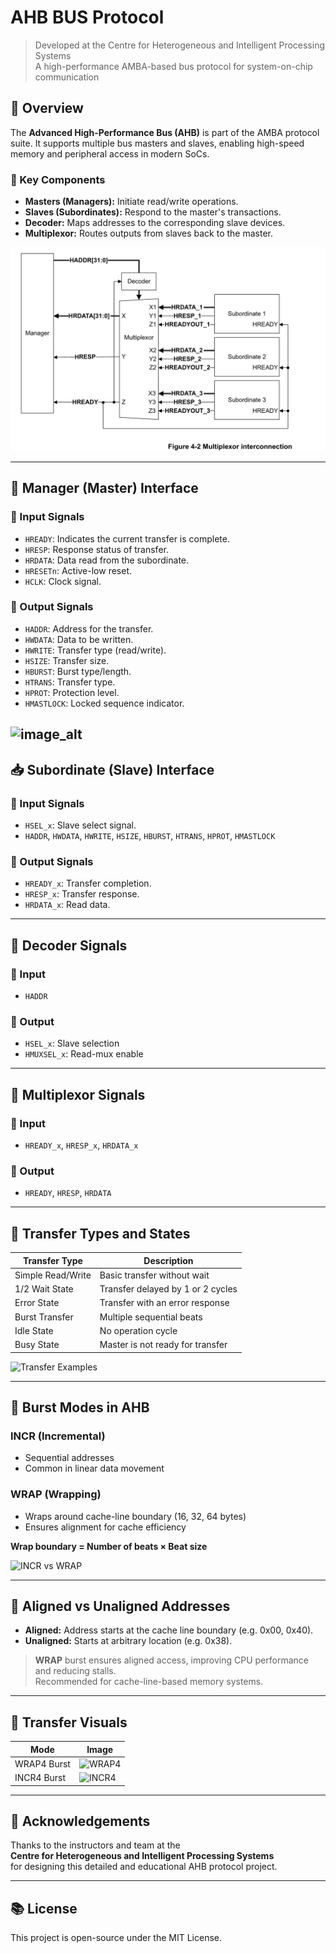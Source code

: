 # AHB BUS Protocol

> Developed at the Centre for Heterogeneous and Intelligent Processing Systems  
> A high-performance AMBA-based bus protocol for system-on-chip communication

## 🔧 Overview

The **Advanced High-Performance Bus (AHB)** is part of the AMBA protocol suite. It supports multiple bus masters and slaves, enabling high-speed memory and peripheral access in modern SoCs.

### 📌 Key Components

- **Masters (Managers):** Initiate read/write operations.
- **Slaves (Subordinates):** Respond to the master's transactions.
- **Decoder:** Maps addresses to the corresponding slave devices.
- **Multiplexor:** Routes outputs from slaves back to the master.

![image_alt](https://github.com/santoshmokashi86/AHB-Protocol/blob/main/Screenshot%202025-06-27%20084157.png?raw=true)

---

## 🚦 Manager (Master) Interface

### 🔻 Input Signals

- `HREADY`: Indicates the current transfer is complete.
- `HRESP`: Response status of transfer.
- `HRDATA`: Data read from the subordinate.
- `HRESETn`: Active-low reset.
- `HCLK`: Clock signal.

### 🔺 Output Signals

- `HADDR`: Address for the transfer.
- `HWDATA`: Data to be written.
- `HWRITE`: Transfer type (read/write).
- `HSIZE`: Transfer size.
- `HBURST`: Burst type/length.
- `HTRANS`: Transfer type.
- `HPROT`: Protection level.
- `HMASTLOCK`: Locked sequence indicator.

![image_alt]()
---

## 📥 Subordinate (Slave) Interface

### 🔻 Input Signals

- `HSEL_x`: Slave select signal.
- `HADDR`, `HWDATA`, `HWRITE`, `HSIZE`, `HBURST`, `HTRANS`, `HPROT`, `HMASTLOCK`

### 🔺 Output Signals

- `HREADY_x`: Transfer completion.
- `HRESP_x`: Transfer response.
- `HRDATA_x`: Read data.

---

## 🧠 Decoder Signals

### 🔻 Input
- `HADDR`

### 🔺 Output
- `HSEL_x`: Slave selection
- `HMUXSEL_x`: Read-mux enable

---

## 🔀 Multiplexor Signals

### 🔻 Input
- `HREADY_x`, `HRESP_x`, `HRDATA_x`

### 🔺 Output
- `HREADY`, `HRESP`, `HRDATA`

---

## 🧪 Transfer Types and States

| Transfer Type | Description |
|---------------|-------------|
| Simple Read/Write | Basic transfer without wait |
| 1/2 Wait State | Transfer delayed by 1 or 2 cycles |
| Error State | Transfer with an error response |
| Burst Transfer | Multiple sequential beats |
| Idle State | No operation cycle |
| Busy State | Master is not ready for transfer |

![Transfer Examples](images/transfer_examples.png)

---

## 🔁 Burst Modes in AHB

### INCR (Incremental)
- Sequential addresses
- Common in linear data movement

### WRAP (Wrapping)
- Wraps around cache-line boundary (16, 32, 64 bytes)
- Ensures alignment for cache efficiency

**Wrap boundary = Number of beats × Beat size**

![INCR vs WRAP](images/incr_vs_wrap.png)

---

## 📏 Aligned vs Unaligned Addresses

- **Aligned:** Address starts at the cache line boundary (e.g. 0x00, 0x40).
- **Unaligned:** Starts at arbitrary location (e.g. 0x38).

> **WRAP** burst ensures aligned access, improving CPU performance and reducing stalls.  
> Recommended for cache-line-based memory systems.

---

## 📸 Transfer Visuals

| Mode | Image |
|------|-------|
| WRAP4 Burst | ![WRAP4](images/wrap4.png) |
| INCR4 Burst | ![INCR4](images/incr4.png) |

---

## 🙏 Acknowledgements

Thanks to the instructors and team at the  
**Centre for Heterogeneous and Intelligent Processing Systems**  
for designing this detailed and educational AHB protocol project.

---

## 📚 License

This project is open-source under the MIT License.
